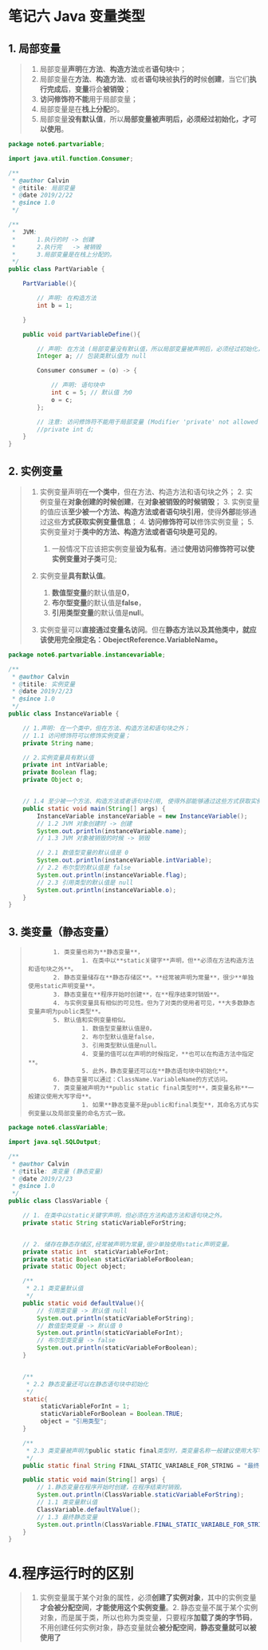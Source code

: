 # 笔记六 Java 变量类型

## 1. 局部变量
> 1. 局部变量**声明**在**方法**、**构造方法**或者**语句块**中；
> 2. 局部变量在**方法**、**构造方法**、或者**语句块**被**执行的时**候**创建**，当它们**执行完成后**，**变量**将会**被销毁**；
> 3. **访问修饰符不能**用于局部变量；
> 4. 局部变量是在**栈上分配**的。
> 5. 局部变量**没有默认值**，所以**局部变量被声明后，必须经过初始化，才可以使用**。

```java
package note6.partvariable;

import java.util.function.Consumer;

/**
 * @author Calvin
 * @titile: 局部变量
 * @date 2019/2/22
 * @since 1.0
 */

/**
 *  JVM:
 *      1.执行的时 -> 创建
 *      2.执行完   -> 被销毁
 *      3.局部变量是在栈上分配的。
 */
public class PartVariable {

    PartVariable(){

        // 声明: 在构造方法
        int b = 1;

    }

    public void partVariableDefine(){

        // 声明: 在方法 (局部变量没有默认值，所以局部变量被声明后，必须经过初始化，才可以使用。)
        Integer a; // 包装类默认值为 null

        Consumer consumer = (o) -> {

            // 声明: 语句块中
            int c = 5; // 默认值 为0
            o = c;
        };

        // 注意: 访问修饰符不能用于局部变量 (Modifier 'private' not allowed here)
        //private int d;
    }
}

```



## 2. 实例变量
>  	1. 实例变量声明在**一个类中**，但在方法、构造方法和语句块之外；
>  	  2. 实例变量在**对象创建的时候创建**，在**对象被销毁的时候销毁**；
>  	  3. 实例变量的值应该**至少被一个方法、构造方法或者语句块引用**，使得**外部**能够通过这些**方式获取实例变量信息**；
>  	  4. **访问修饰符可以**修饰实例变量；
>  	  5. 实例变量对于**类中的方法、构造方法或者语句块是可见的**。
>  	   	1. 一般情况下应该把实例变量**设为私有**。通过**使用访问修饰符可以使实例变量对子类**可见;
>
>  	2. 实例变量**具有默认值**。
>  	    1. **数值型变量**的默认值是**0**，
>  	    2. **布尔型变量**的默认值是**false**，
>  	    3. **引用类型变量**的默认值是**nul**l。
>  	3. 实例变量可以**直接通过变量名访问**。但在**静态方法以及其他类中，就应该使用完全限定名：ObejectReference.VariableName。**

```java
package note6.partvariable.instancevariable;

/**
 * @author Calvin
 * @titile: 实例变量
 * @date 2019/2/23
 * @since 1.0
 */
public class InstanceVariable {

    // 1.声明: 在一个类中，但在方法、构造方法和语句块之外；
    // 1.1 访问修饰符可以修饰实例变量；
    private String name;

    // 2.实例变量具有默认值
    private int intVariable;
    private Boolean flag;
    private Object o;


    // 1.4 至少被一个方法、构造方法或者语句块引用, 使得外部能够通过这些方式获取实例变量信息；
    public static void main(String[] args) {
        InstanceVariable instanceVariable = new InstanceVariable();
        // 1.2 JVM 对象创建时 -> 创建
        System.out.println(instanceVariable.name);
        // 1.3 JVM 对象被销毁的时候 -> 销毁

        // 2.1 数值型变量的默认值是 0
        System.out.println(instanceVariable.intVariable);
        // 2.2 布尔型的默认值是 false
        System.out.println(instanceVariable.flag);
        // 2.3 引用类型的默认值是 null
        System.out.println(instanceVariable.o);
    }
}
```



## 3. 类变量（静态变量）
>    		 1. 类变量也称为**静态变量**，
>             		 1. 在类中以**static关键字**声明，但**必须在方法构造方法和语句块之外**。
>    		 2. 静态变量储存在**静态存储区**。**经常被声明为常量**，很少**单独使用static声明变量**。
>    		 3. 静态变量在**程序开始时创建**，在**程序结束时销毁**。
>    		 4. 与实例变量具有相似的可见性。但为了对类的使用者可见，**大多数静态变量声明为public类型**。
>    		 5. 默认值和实例变量相似。
>             		 1. 数值型变量默认值是0，
>             		 2. 布尔型默认值是false，
>             		 3. 引用类型默认值是null。
>             		 4. 变量的值可以在声明的时候指定，**也可以在构造方法中指定**。
>             		 5. 此外，静态变量还可以在**静态语句块中初始化**。
>    		 6. 静态变量可以通过：ClassName.VariableName的方式访问。
>    		 7. 类变量被声明为**public static final类型时**，类变量名称**一般建议使用大写字母**。
>             		 1. 如果**静态变量不是public和final类型**，其命名方式与实例变量以及局部变量的命名方式一致。

```java
package note6.classVariable;

import java.sql.SQLOutput;

/**
 * @author Calvin
 * @titile: 类变量 (静态变量)
 * @date 2019/2/23
 * @since 1.0
 */
public class ClassVariable {

    // 1. 在类中以static关键字声明，但必须在方法构造方法和语句块之外。
    private static String staticVariableForString;


    // 2. 储存在静态存储区,经常被声明为常量,很少单独使用static声明变量。
    private static int  staticVariableForInt;
    private static Boolean staticVariableForBoolean;
    private static Object object;

    /**
     * 2.1 类变量默认值
     */
    public static void defaultValue(){
        // 引用类变量 -> 默认值 null
        System.out.println(staticVariableForString);
        // 数值型类变量 -> 默认值 0
        System.out.println(staticVariableForInt);
        // 布尔型类变量 -> false
        System.out.println(staticVariableForBoolean);
    }


    /**
     * 2.2 静态变量还可以在静态语句块中初始化
     */
    static{
         staticVariableForInt = 1;
         staticVariableForBoolean = Boolean.TRUE;
         object = "引用类型";
    }

    /**
     * 2.3 类变量被声明为public static final类型时，类变量名称一般建议使用大写字母。
     */
    public static final String FINAL_STATIC_VARIABLE_FOR_STRING = "最终静态变量";

    public static void main(String[] args) {
        // 1.静态变量在程序开始时创建，在程序结束时销毁。
        System.out.println(ClassVariable.staticVariableForString);
        // 1.1 类变量默认值
        ClassVariable.defaultValue();
        // 1.3 最终静态变量
        System.out.println(ClassVariable.FINAL_STATIC_VARIABLE_FOR_STRING);
    }
}

```



# 4.程序运行时的区别

> 1. 实例变量属于某个对象的属性，必须**创建了实例对象**，其中的实例变量**才会被分配空间**，**才能使用这个实例变量**。
>    ​2. 静态变量不属于某个实例对象，而是属于类，所以也称为类变量，只要程序**加载了类的字节码**，不用创建任何实例对象，静态变量就会**被分配空间**，**静态变量就可以被使用了**

